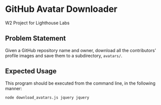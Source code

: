 # GitHub Avatar Downloader
W2 Project for Lighthouse Labs

## Problem Statement
Given a GitHub repository name and owner, download all the contributors' profile images and save them to a subdirectory, `avatars/`.

## Expected Usage
This program should be executed from the command line, in the following manner:

`node download_avatars.js jquery jquery`
